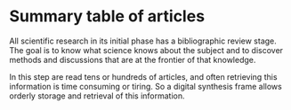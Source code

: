 # Summary table of articles #

All scientific research in its initial phase has a bibliographic review stage.
The goal is to know what science knows about the subject and to discover methods
and discussions that are at the frontier of that knowledge.

In this step are read tens or hundreds of articles, and often retrieving this
information is time consuming or tiring. So a digital synthesis frame allows
orderly storage and retrieval of this information.
